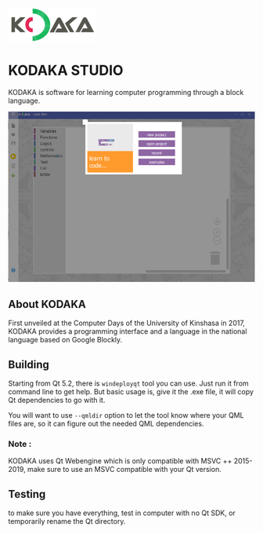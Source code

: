 ![image](logo/kdkicon.png)

# KODAKA STUDIO

KODAKA is software for learning computer programming through a block language.

![image](logo/kodaka.PNG)
## About KODAKA

First unveiled at the Computer Days of the University of Kinshasa in 2017, KODAKA provides a programming interface and a language in the national language based on Google Blockly.

## Building

Starting from Qt 5.2, there is ```windeployqt``` tool you can use. Just run it from command line to get help. But basic usage is, give it the .exe file, it will copy Qt dependencies to go with it.

You will want to use ```--qmldir``` option to let the tool know where your QML files are, so it can figure out the needed QML dependencies.
### Note :
KODAKA uses Qt Webengine which is only compatible with MSVC ++ 2015-2019, make sure to use an MSVC compatible with your Qt version.
## Testing
to make sure you have everything, test in computer with no Qt SDK, or temporarily rename the Qt directory. 